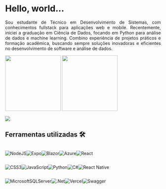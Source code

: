 # Hello, world...



<p style="text-align:justify"> 
Sou estudante de Técnico em Desenvolvimento de Sistemas, com conhecimentos fullstack para aplicações web e mobile. Recentemente, iniciei a graduação em Ciência de Dados, focando em Python para análise de dados e machine learning. Combino experiência de projetos práticos e formação acadêmica, buscando sempre soluções inovadoras e eficientes no desenvolvimento de software e análise de dados.
</p>

<div>
<img height="180em" src="https://github-readme-stats.vercel.app/api?username=gabrielvictor0&show_icons=true&theme=radical">
<img height="180em" src=https://github-readme-stats.vercel.app/api/top-langs/?username=gabrielvictor0&layout=compact&theme=radical >
</div>

[![](https://img.shields.io/badge/LinkedIn-0077B5?style=for-the-badge&logo=linkedin&logoColor=white)](https://www.linkedin.com/in/gabriel-souza-almeida/)


## Ferramentas utilizadas 🛠️

<div>

<div style="display: flex; "> 

![NodeJS](https://img.shields.io/badge/node.js-6DA55F?style=for-the-badge&logo=node.js&logoColor=white)

![Expo](https://img.shields.io/badge/expo-1C1E24?style=for-the-badge&logo=expo&logoColor=#D04A37)

![Blazor](https://img.shields.io/badge/blazor-%235C2D91.svg?style=for-the-badge&logo=blazor&logoColor=white)

![Azure](https://img.shields.io/badge/azure-%230072C6.svg?style=for-the-badge&logo=microsoftazure&logoColor=white)

![React](https://img.shields.io/badge/react-%2320232a.svg?style=for-the-badge&logo=react&logoColor=%2361DAFB)

</div>

<div style="display: flex; flex-direction: row"> 

![CSS3](https://img.shields.io/badge/css3-%231572B6.svg?style=for-the-badge&logo=css3&logoColor=white)  

![JavaScript](https://img.shields.io/badge/javascript-%23323330.svg?style=for-the-badge&logo=javascript&logoColor=%23F7DF1E)

![Python](https://img.shields.io/badge/python-3670A0?style=for-the-badge&logo=python&logoColor=ffdd54)

![C#](https://img.shields.io/badge/c%23-%23239120.svg?style=for-the-badge&logo=csharp&logoColor=white)

![React Native](https://img.shields.io/badge/react_native-%2320232a.svg?style=for-the-badge&logo=react&logoColor=%2361DAFB)

</div>

<div style="display: flex; "> 

![MicrosoftSQLServer](https://img.shields.io/badge/Microsoft%20SQL%20Server-CC2927?style=for-the-badge&logo=microsoft%20sql%20server&logoColor=white)

![.Net](https://img.shields.io/badge/.NET-5C2D91?style=for-the-badge&logo=.net&logoColor=white)

![Vercel](https://img.shields.io/badge/vercel-%23000000.svg?style=for-the-badge&logo=vercel&logoColor=white)

![Swagger](https://img.shields.io/badge/-Swagger-%23Clojure?style=for-the-badge&logo=swagger&logoColor=white)
</div>


</div>





